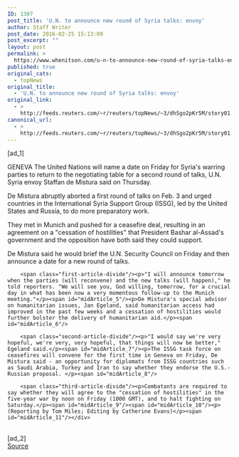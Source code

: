 ```yaml
---
ID: 1307
post_title: 'U.N. to announce new round of Syria talks: envoy'
author: Staff Writer
post_date: 2016-02-25 15:13:09
post_excerpt: ""
layout: post
permalink: >
  https://www.whenitson.com/u-n-to-announce-new-round-of-syria-talks-envoy/
published: true
original_cats:
  - topNews
original_title:
  - 'U.N. to announce new round of Syria talks: envoy'
original_link:
  - >
    http://feeds.reuters.com/~r/reuters/topNews/~3/dhSgo2pKr5M/story01.htm
canonical_url:
  - >
    http://feeds.reuters.com/~r/reuters/topNews/~3/dhSgo2pKr5M/story01.htm
---
```

 [ad_1]
<br><div id="articleText">
<span id="midArticle_start"/>

<span id="midArticle_0"/><span class="focusParagraph" readability="4"><p><span class="articleLocation">GENEVA</span> The United Nations will name a date on Friday for Syria's warring parties to return to the negotiating table for a second round of talks, U.N. Syria envoy Staffan de Mistura said on Thursday.</p></span><span id="midArticle_1"/><p>De Mistura abruptly aborted a first round of talks on Feb. 3 and urged countries in the International Syria Support Group (ISSG), led by the United States and Russia, to do more preparatory work. </p><span id="midArticle_2"/><p>They met in Munich and pushed for a ceasefire deal, resulting in an agreement on a "cessation of hostilities" that President Bashar al-Assad's government and the opposition have both said they could support.</p><span id="midArticle_3"/><p>De Mistura said he would brief the U.N. Security Council on Friday and then announce a date for a new round of talks.</p><span id="midArticle_4"/>
        
        <span class="first-article-divide"/><p>"I will announce tomorrow when the parties (will reconvene) and the new talks (will happen)," he told reporters. "We will see you, God willing, tomorrow, for a crucial day in what has been now a very momentous follow-up to the Munich meeting."</p><span id="midArticle_5"/><p>De Mistura's special advisor on humanitarian issues, Jan Egeland, said humanitarian access had improved in the past few weeks and a cessation of hostilities would further bolster the delivery of humanitarian aid.</p><span id="midArticle_6"/>
        
        <span class="second-article-divide"/><p>"I would say we're very hopeful, we're very, very hopeful, that things will now be better," Egeland said.</p><span id="midArticle_7"/><p>The ISSG task force on ceasefires will convene for the first time in Geneva on Friday, De Mistura said - an opportunity for diplomats from ISSG countries such as Saudi Arabia, Turkey and Iran to say whether they endorse the U.S.-Russian proposal. </p><span id="midArticle_8"/>
        
        <span class="third-article-divide"/><p>Combatants are required to say whether they will agree to the "cessation of hostilities" in the five-year war by noon on Friday (1000 GMT), and to halt fighting on Saturday.</p><span id="midArticle_9"/><span id="midArticle_10"/><p> (Reporting by Tom Miles; Editing by Catherine Evans)</p><span id="midArticle_11"/></div>
<br>[ad_2]
<br><a href="http://feeds.reuters.com/~r/reuters/topNews/~3/dhSgo2pKr5M/story01.htm">Source </a>